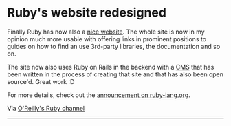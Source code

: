 # Ruby's website redesigned

Finally Ruby has now also a [nice website](http://www.ruby-lang.org/en/). The whole site is now in my opinion much more usable with offering links in prominent positions to guides on how to find an use 3rd-party libraries, the documentation and so on. 

The site now also uses Ruby on Rails in the backend with a [CMS](http://radiantcms.org/) that has been written in the process of creating that site and that has also been open source'd. Great work :D

For more details, check out the [announcement on ruby-lang.org](http://www.ruby-lang.org/en/news/2006/09/12/site-launch-at-last/).

Via [O'Reilly's Ruby channel](http://www.oreillynet.com/ruby/blog/2006/09/new_ruby_web_site_is_officiall.html) 

-------------------------------

